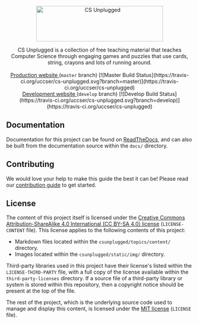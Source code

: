 <p align="center">
  <a href="https://www.csunplugged.org/">
    <img src="https://cloud.githubusercontent.com/assets/8001048/25562071/9c90501a-2dcf-11e7-959a-bf15dfee8362.png" alt="CS Unplugged" width=342 height=96>
  </a>

  <p align="center">
    CS Unplugged is a collection of free teaching material that teaches Computer Science through engaging games and puzzles that use cards, string, crayons and lots of running around.
    <br>
    <br>
    <a href="https://www.csunplugged.org/">
      Production website
    </a>
    (<code>master</code> branch)
    [![Master Build Status](https://travis-ci.org/uccser/cs-unplugged.svg?branch=master)](https://travis-ci.org/uccser/cs-unplugged)
    <br>
    <a href="https://cs-unplugged-dev.appspot.com/">
      Development website
    </a>
    (<code>develop</code> branch)
    [![Develop Build Status](https://travis-ci.org/uccser/cs-unplugged.svg?branch=develop)](https://travis-ci.org/uccser/cs-unplugged)
  </p>
</p>

## Documentation

Documentation for this project can be found on
[ReadTheDocs](http://cs-unplugged.readthedocs.io/en/latest/),
and can also
be built from the documentation source within the `docs/` directory.

## Contributing

We would love your help to make this guide the best it can be!
Please read our
[contribution guide](http://cs-unplugged.readthedocs.io/en/latest/getting_started/contributing_guide.html)
to get started.

## License

The content of this project itself is licensed under the
[Creative Commons Attribution-ShareAlike 4.0 International (CC BY-SA 4.0) license](https://creativecommons.org/licenses/by-sa/4.0/)
(`LICENSE-CONTENT` file).
This license applies to the following contents of this project:

- Markdown files located within the `csunplugged/topics/content/` directory.
- Images located within the `csunplugged/static/img/` directory.

Third-party libraries used in this project have their license's
listed within the `LICENSE-THIRD-PARTY` file, with a full copy of the license
available within the `third-party-licenses` directory.
If a source file of a third-party library or system is stored within this
repository, then a copyright notice should be present at the top of the file.

The rest of the project, which is the underlying source code used to manage
and display this content, is licensed under the
[MIT license](https://opensource.org/licenses/MIT) (`LICENSE` file).
